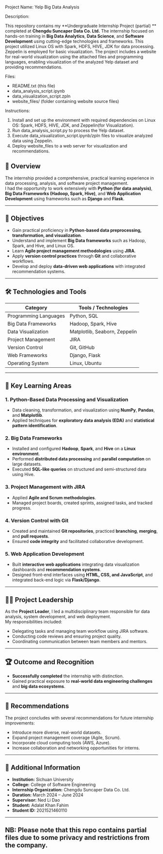 Project Name: Yelp Big Data Analysis

Description:

This repository contains my **Undergraduate Internship Project (partial) ** completed at **Chengdu Suncaper Data Co. Ltd.**
The internship focused on hands-on training in **Big Data Analytics**, **Data Science**, and **Software Development** using cutting-edge technologies and frameworks.
This project utilized Linux OS with Spark, HDFS, HIVE, JDK for data processing. Zeppelin is employed for basic visualization. The project includes a website for real-world visualization using the attached files and programming languages, enabling visualization of the analyzed Yelp dataset and providing recommendations.

Files:
- README.txt (this file)
- data_analysis_script.ipynb
- data_visualization_script.zpln
- website_files/ (folder containing website source files)

Instructions:
1. Install and set up the environment with required dependencies on Linux OS: Spark, HDFS, HIVE, JDK, and Zeppelin(for Visualization).
2. Run data_analysis_script.py to process the Yelp dataset.
3. Execute data_visualization_script.ipynb/zpln files to visualize analyzed data using Zeppelin.
4. Deploy website_files to a web server for visualization and recommendations.


## 🧠 Overview

The internship provided a comprehensive, practical learning experience in data processing, analysis, and software project management.  
I had the opportunity to work extensively with **Python (for data analysis)**, **Big Data Frameworks (Hadoop, Spark, Hive)**, and **Web Application Development** using frameworks such as **Django** and **Flask**.

---

## 🎯 Objectives

- Gain practical proficiency in **Python-based data preprocessing, transformation, and visualization**.  
- Understand and implement **Big Data frameworks** such as Hadoop, Spark, and Hive, and Linux OS.  
- Learn **Agile project management methodologies** using **JIRA**.  
- Apply **version control practices** through **Git** and collaborative workflows.  
- Develop and deploy **data-driven web applications** with integrated recommendation systems.

---

## 🛠️ Technologies and Tools

| Category              | Tools / Technologies          |
|-----------------------|-------------------------------|
| Programming Languages | Python, SQL                   |
| Big Data Frameworks   | Hadoop, Spark, Hive           |
| Data Visualization    | Matplotlib, Seaborn, Zeppelin |
| Project Management    | JIRA                          |
| Version Control       | Git, GitHub                   |
| Web Frameworks        | Django, Flask                 |
| Operating System      | Linux, Ubuntu                 |

---

## 🚀 Key Learning Areas

### 1. Python-Based Data Processing and Visualization
- Data cleaning, transformation, and visualization using **NumPy**, **Pandas**, and **Matplotlib**.
- Applied techniques for **exploratory data analysis (EDA)** and **statistical pattern identification**.

### 2. Big Data Frameworks
- Installed and configured **Hadoop**, **Spark**, and **Hive** on a **Linux environment**.  
- Performed **distributed data processing** and **parallel computation** on large datasets.  
- Executed **SQL-like queries** on structured and semi-structured data using Hive.

### 3. Project Management with JIRA
- Applied **Agile and Scrum methodologies**.  
- Managed project boards, created sprints, assigned tasks, and tracked progress.

### 4. Version Control with Git
- Created and maintained **Git repositories**, practiced **branching**, **merging**, and **pull requests**.  
- Ensured **code integrity** and facilitated collaborative development.

### 5. Web Application Development
- Built **interactive web applications** integrating data visualization dashboards and **recommendation systems**.
- Designed front-end interfaces using **HTML, CSS, and JavaScript**, and integrated back-end logic via **Flask/Django**.

---

## 👨‍💻 Project Leadership

As the **Project Leader**, I led a multidisciplinary team responsible for data analysis, system development, and web deployment.  
My responsibilities included:
- Delegating tasks and managing team workflow using JIRA software.  
- Conducting code reviews and ensuring project quality.  
- Coordinating communication between team members and mentors.  

---

## 🏆 Outcome and Recognition

- **Successfully completed** the internship with distinction.  
- Gained practical exposure to **real-world data engineering challenges** and **big data ecosystems**.

---

## 📘 Recommendations

The project concludes with several recommendations for future internship improvements:
- Introduce more diverse, real-world datasets.
- Expand project management coverage (Agile, Scrum).  
- Incorporate cloud computing tools (AWS, Azure).  
- Increase collaboration and networking opportunities for interns.

---

## 📄 Additional Information

- **Institution:** Sichuan University  
- **College:** College of Software Engineering  
- **Internship Organization:** Chengdu Suncaper Data Co. Ltd.  
- **Duration:** March 2024 – June 2024  
- **Supervisor:** Ned Li Dao  
- **Student:** Adalat Khan Fahim  
- **Student ID:** 2021521460110  

---

## NB: Please note that this repo contains partial files due to some privacy and restrictions from the company.



